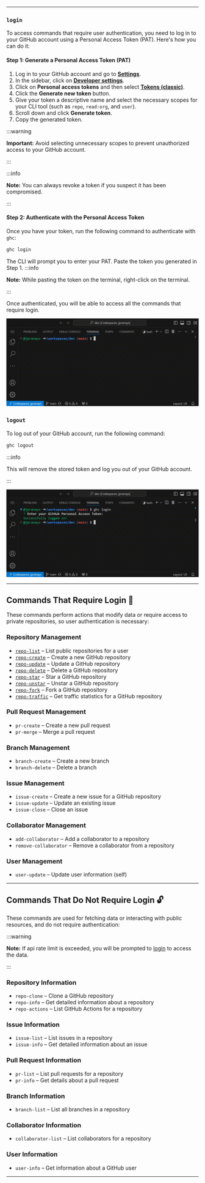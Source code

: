 
---

###  **`login`** 

To access commands that require user authentication, you need to log in to your GitHub account using a Personal Access Token (PAT). Here's how you can do it:

#### Step 1: Generate a Personal Access Token (PAT)

1. Log in to your GitHub account and go to [**Settings**](https://github.com/settings/).
2. In the sidebar, click on [**Developer settings**](https://github.com/settings/apps).
3. Click on **Personal access tokens** and then select [**Tokens (classic)**](https://github.com/settings/tokens).
4. Click the **Generate new token** button.
5. Give your token a descriptive name and select the necessary scopes for your CLI tool (such as `repo`, `read:org`, and `user`).
6. Scroll down and click **Generate token**.
7. Copy the generated token.

:::warning

**Important:** Avoid selecting unnecessary scopes to prevent unauthorized access to your GitHub account.

:::

:::info

**Note:** You can always revoke a token if you suspect it has been compromised.

:::

#### Step 2: Authenticate with the Personal Access Token

Once you have your token, run the following command to authenticate with `ghc`:


```bash
ghc login
```

The CLI will prompt you to enter your PAT. Paste the token you generated in Step 1.
:::info

**Note:** While pasting the token on the terminal, right-click on the terminal.

:::

Once authenticated, you will be able to access all the commands that require login.

 ![ghc login](/gifs/login.gif)


###  **`logout`** 

To log out of your GitHub account, run the following command:

```bash
ghc logout
```

:::info

This will remove the stored token and log you out of your GitHub account.

:::

 ![ghc logout](/gifs/logout.gif)

--- 

## Commands That **Require Login** 🔐

These commands perform actions that modify data or require access to private repositories, so user authentication is necessary:

### Repository Management

- [`repo-list`](/cli-gh/docs/commands/Repository/#repo-list) – List public repositories for a user
- [`repo-create`](/cli-gh/docs/commands/Repository/#repo-create) – Create a new GitHub repository
- [`repo-update`](/cli-gh/docs/commands/Repository/#repo-update) – Update a GitHub repository
- [`repo-delete`](/cli-gh/docs/commands/Repository/#repo-delete) – Delete a GitHub repository
- [`repo-star`](/cli-gh/docs/commands/Repository/#repo-star) – Star a GitHub repository
- [`repo-unstar`](/cli-gh/docs/commands/Repository/#repo-unstar) – Unstar a GitHub repository
- [`repo-fork`](/cli-gh/docs/commands/Repository/#repo-fork) – Fork a GitHub repository
- [`repo-traffic`](/cli-gh/docs/commands/Repository/#repo-traffic) – Get traffic statistics for a GitHub repository

### Pull Request Management

- `pr-create` – Create a new pull request
- `pr-merge` – Merge a pull request

### Branch Management

- `branch-create` – Create a new branch
- `branch-delete` – Delete a branch

### Issue Management

- `issue-create` – Create a new issue for a GitHub repository
- `issue-update` – Update an existing issue
- `issue-close` – Close an issue

### Collaborator Management

- `add-collaborator` – Add a collaborator to a repository
- `remove-collaborator` – Remove a collaborator from a repository

### User Management

- `user-update` – Update user information (self)

-------------------------

## Commands That **Do Not Require Login** 🔓

These commands are used for fetching data or interacting with public resources, and do not require authentication:

:::warning

**Note:** If api rate limit is exceeded, you will be prompted to [login](/cli-gh/docs/commands/Authentication/#login) to access the data.

:::

### Repository Information

- `repo-clone` – Clone a GitHub repository
- `repo-info` – Get detailed information about a repository
- `repo-actions` – List GitHub Actions for a repository

### Issue Information

- `issue-list` – List issues in a repository
- `issue-info` – Get detailed information about an issue

### Pull Request Information

- `pr-list` – List pull requests for a repository
- `pr-info` – Get details about a pull request

### Branch Information

- `branch-list` – List all branches in a repository

### Collaborator Information

- `collaborator-list` – List collaborators for a repository

### User Information

- `user-info` – Get information about a GitHub user

---

